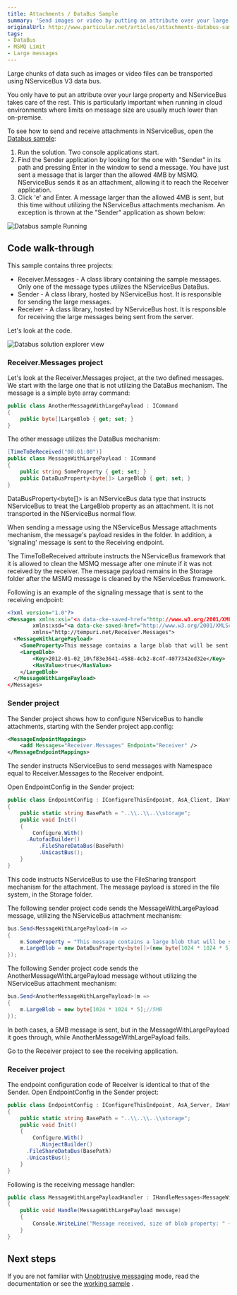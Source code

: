 ```yaml
---
title: Attachments / DataBus Sample
summary: 'Send images or video by putting an attribute over your large property. NServiceBus takes care of the rest. '
originalUrl: http://www.particular.net/articles/attachments-databus-sample
tags:
- DataBus
- MSMQ Limit
- Large messages
---
```


Large chunks of data such as images or video files can be transported using NServiceBus V3 data bus.

You only have to put an attribute over your large property and NServiceBus takes care of the rest. This is particularly important when running in cloud environments where limits on message size are usually much lower than on-premise.

To see how to send and receive attachments in NServiceBus, open the
[Databus sample](https://github.com/NServiceBus/NServiceBus/tree/3.3.8/Samples/DataBus):

1.  Run the solution. Two console applications start.
2.  Find the Sender application by looking for the one with "Sender" in its path and pressing Enter in the window to send a message.
     You have just sent a message that is larger than the allowed 4MB by MSMQ. NServiceBus sends it as an attachment, allowing it to reach the Receiver application.
3.  Click 'e' and Enter.
     A message larger than the allowed 4MB is sent, but this time without utilizing the NServiceBus attachments mechanism. An exception is thrown at the "Sender" application as shown below:

![Databus sample Running](DatabusRunning.png "Databus sample Running")


Code walk-through
-----------------

This sample contains three projects:

-   Receiver.Messages - A class library containing the sample messages. Only one of the message types utilizes the NServiceBus DataBus.
-   Sender - A class library, hosted by NServiceBus host. It is responsible for sending the large messages.
-   Receiver - A class library, hosted by NServiceBus host. It is responsible for receiving the large messages being sent from the server.

Let's look at the code.

![Databus solution explorer view](DatabusSolutionExplorer.png "Databus solution explorer view")

### Receiver.Messages project

Let's look at the Receiver.Messages project, at the two defined messages. We start with the large one that is not utilizing the DataBus mechanism. The message is a simple byte array command:


```C#
public class AnotherMessageWithLargePayload : ICommand
{
    public byte[]LargeBlob { get; set; }
}
```

 The other message utilizes the DataBus mechanism:


```C#
[TimeToBeReceived("00:01:00")]
public class MessageWithLargePayload : ICommand
{
    public string SomeProperty { get; set; }
    public DataBusProperty<byte[]> LargeBlob { get; set; }
}
```

 DataBusProperty<byte[]> is an NServiceBus data type that instructs NServiceBus to treat the LargeBlob property as an attachment. It is not transported in the NServiceBus normal flow.

When sending a message using the NServiceBus Message attachments mechanism, the message's payload resides in the folder. In addition, a
'signaling' message is sent to the Receiving endpoint.

The TimeToBeReceived attribute instructs the NServiceBus framework that it is allowed to clean the MSMQ message after one minute if it was not received by the receiver. The message payload remains in the Storage folder after the MSMQ message is cleaned by the NServiceBus framework.

Following is an example of the signaling message that is sent to the receiving endpoint:


```XML
<?xml version="1.0"?>
<Messages xmlns:xsi="<a data-cke-saved-href="http://www.w3.org/2001/XMLSchema-instance" href="http://www.w3.org/2001/XMLSchema-instance" target="_blank">http://www.w3.org/2001/XMLSchema-instance</a>" 
        xmlns:xsd="<a data-cke-saved-href="http://www.w3.org/2001/XMLSchema" href="http://www.w3.org/2001/XMLSchema" target="_blank">http://www.w3.org/2001/XMLSchema</a>" 
        xmlns="http://tempuri.net/Receiver.Messages">
  <MessageWithLargePayload>
    <SomeProperty>This message contains a large blob that will be sent on the data bus</SomeProperty>
    <LargeBlob>
        <Key>2012-01-02_10\f83e3641-4588-4cb2-8c4f-4077342ed32e</Key>
        <HasValue>true</HasValue>
    </LargeBlob>
  </MessageWithLargePayload>
</Messages>
```


### Sender project

The Sender project shows how to configure NServiceBus to handle attachments, starting with the Sender project app.config:


```XML
<MessageEndpointMappings>
    <add Messages="Receiver.Messages" Endpoint="Receiver" />
</MessageEndpointMappings>
```

 The sender instructs NServiceBus to send messages with Namespace equal to Receiver.Messages to the Receiver endpoint.

Open EndpointConfig in the Sender project:


```C#
public class EndpointConfig : IConfigureThisEndpoint, AsA_Client, IWantCustomInitialization
{
    public static string BasePath = "..\\..\\..\\storage";
    public void Init()
    {
    	Configure.With()
	  .AutofacBuilder()
          .FileShareDataBus(BasePath)
          .UnicastBus();
    }
}

```

 This code instructs NServiceBus to use the FileSharing transport mechanism for the attachment. The message payload is stored in the file system, in the Storage folder.


The following sender project code sends the MessageWithLargePayload message, utilizing the NServiceBus attachment mechanism:


```C#
bus.Send<MessageWithLargePayload>(m =>
{
    m.SomeProperty = "This message contains a large blob that will be sent on the data bus";
    m.LargeBlob = new DataBusProperty<byte[]>(new byte[1024 * 1024 * 5]);//5MB
});
```




The following Sender project code sends the AnotherMessageWithLargePayload message without utilizing the NServiceBus attachment mechanism:


```C#
bus.Send<AnotherMessageWithLargePayload>(m =>
{
    m.LargeBlob = new byte[1024 * 1024 * 5];//5MB
});
```



In both cases, a 5MB message is sent, but in the MessageWithLargePayload it goes through, while AnotherMessageWithLargePayload fails.

Go to the Receiver project to see the receiving application.

### Receiver project

The endpoint configuration code of Receiver is identical to that of the Sender. Open EndpointConfig in the Sender project:


```C#
public class EndpointConfig : IConfigureThisEndpoint, AsA_Server, IWantCustomInitialization
{
    public static string BasePath = "..\\..\\..\\storage";
    public void Init()
    {
    	Configure.With()
    	  .NinjectBuilder()
	  .FileShareDataBus(BasePath)
	  .UnicastBus();
    }
}

```

 Following is the receiving message handler:


```C#
public class MessageWithLargePayloadHandler : IHandleMessages<MessageWithLargePayload>
{
    public void Handle(MessageWithLargePayload message)
    {
        Console.WriteLine("Message received, size of blob property: " + message.LargeBlob.Value.Length + " Bytes");
    }
}
```

 Next steps
----------

If you are not familiar with [Unobtrusive messaging](unobtrusive-mode-messages.md) mode, read the documentation or see the [working sample](unobtrusive-sample.md) .


